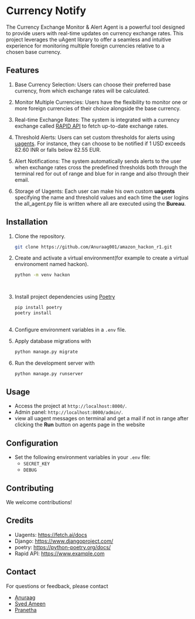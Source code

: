 # Currency Notify

The Currency Exchange Monitor & Alert Agent is a powerful tool designed to provide users with real-time updates on currency exchange rates. This project leverages the uAgent library to offer a seamless and intuitive experience for monitoring multiple foreign currencies relative to a chosen base currency.

## Features
1. Base Currency Selection: Users can choose their preferred base currency, from which exchange rates will be calculated.

2. Monitor Multiple Currencies: Users have the flexibility to monitor one or more foreign currencies of their choice alongside the base currency.

3. Real-time Exchange Rates: The system is integrated with a currency exchange  called  [RAPID API](https://www.example.com) to fetch up-to-date exchange rates.

4. Threshold Alerts: Users can set custom thresholds for alerts using [uagents](https://github.com/fetchai/uAgents).  For instance, they can choose to be notified if 1 USD exceeds 82.60 INR or falls below 82.55 EUR.

5. Alert Notifications: The system automatically sends alerts to the user when exchange rates cross the predefined thresholds both through the terminal red for out of range and blue for in range and also through their email.

6. Storage of Uagents: Each user can make his own custom **uagents** specifying the name and threshold values and each time the user logins the all_agent.py file is written where all are executed using the **Bureau**.
## Installation

1. Clone the repository.
    ```bash
    git clone https://github.com/Anuraag001/amazon_hackon_r1.git


3. Create and activate a virtual environment(for example to create a virtual environoment named hackon).
   ```bash
   python -m venv hackon
   
  
4. Install project dependencies using [Poetry](https://python-poetry.org/docs/)
   ```bash
   pip install poetry
   poetry install
  
   
5. Configure environment variables in a `.env` file.
   
6. Apply database migrations with
   ```bash
   python manage.py migrate

   
7. Run the development server with
   ```bash
   python manage.py runserver


## Usage

- Access the project at `http://localhost:8000/`.
- Admin panel: `http://localhost:8000/admin/`.
- view all uagent messages on terminal and get a mail if not in range after clicking the **Run** button on agents page in the website

## Configuration

- Set the following environment variables in your `.env` file:
  - `SECRET_KEY`
  - `DEBUG`

## Contributing

We welcome contributions! 

## Credits

- Uagents: https://fetch.ai/docs
- Django: https://www.djangoproject.com/
- poetry: https://python-poetry.org/docs/
- Rapid API: https://www.example.com

## Contact

For questions or feedback, please contact 
- [Anuraag](mailto:anuraagbv1@gmail.com)
- [Syed Ameen](mailto:bangaloreameen@gmail.com)
- [Pranetha](mailto:pranethacoding@gmail.com)
